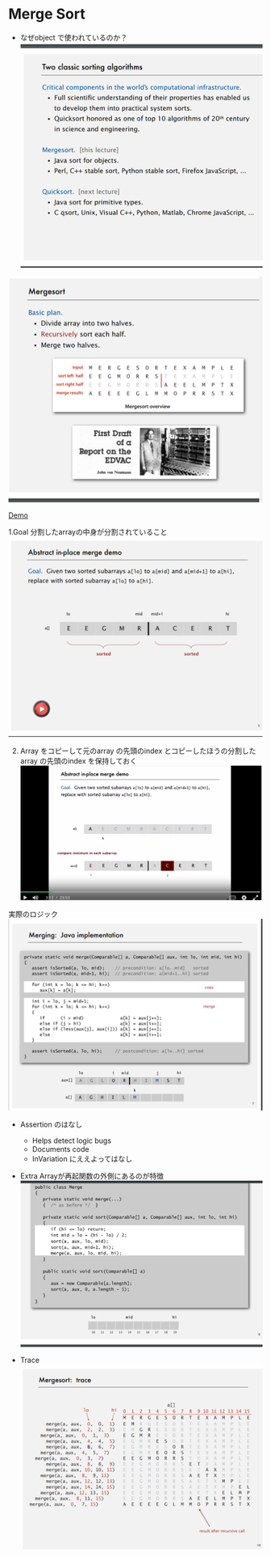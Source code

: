 # Merge Sort

* なぜobject で使われているのか？
![](Image/2019-06-12-13-46-26.png)

![](Image/2019-06-12-13-48-15.png)

[Demo](https://www.youtube.com/watch?v=XaqR3G_NVoo)


1.Goal 分割したarrayの中身が分割されていること
![](Image/2019-06-12-13-53-12.png)

2. Array をコピーして元のarray の先頭のindex とコピーしたほうの分割したarray の先頭のindex を保持しておく
![](Image/2019-06-12-13-54-43.png)

実際のロジック
![](Image/2019-06-12-13-57-47.png)

* Assertion のはなし
	* Helps detect logic bugs
	* Documents code
	* InVariation にええよってはなし

* Extra Arrayが再起関数の外側にあるのが特徴
![](Image/2019-06-12-14-02-15.png)

+ Trace
![](Image/2019-06-12-14-03-18.png)